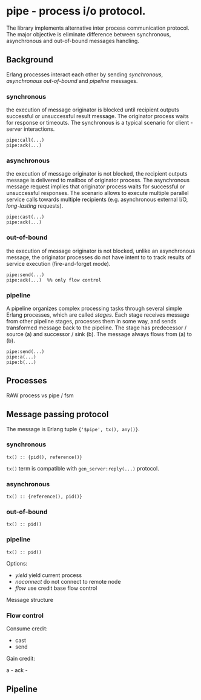 # pipe - process i/o protocol.

The library implements alternative  inter process communication protocol.
The major objective is eliminate difference between synchronous, asynchronous 
and out-of-bound messages handling.

## Background

Erlang processes interact each other by sending _synchronous_, _asynchronous_ 
_out-of-bound_ and _pipeline_ messages.

### synchronous

the execution of message originator is blocked until recipient outputs 
successful or unsuccessful result message. The originator process waits for 
response or timeouts. The synchronous is a typical scenario for client - server 
interactions.

```
pipe:call(...)
pipe:ack(...) 
```

### asynchronous 

the execution of message originator is not blocked, the recipient outputs
message is delivered to mailbox of originator process. The asynchronous message
request implies that originator process waits for successful or unsuccessful 
responses. The scenario allows to execute multiple parallel service calls 
towards multiple recipients  (e.g. asynchronous external I/O, _long-lasting_ 
requests).

```
pipe:cast(...)
pipe:ack(...)
```

### out-of-bound

the execution of message originator is not blocked, unlike an asynchronous
message, the originator processes do not have intent to to track results of
service execution (fire-and-forget mode).

```
pipe:send(...)
pipe:ack(...)  %% only flow control
```

### pipeline

A pipeline organizes complex processing tasks through several simple Erlang 
processes, which are called _stages_. Each stage receives message from other 
pipeline stages, processes them in some way, and sends transformed message back 
to the pipeline. The stage has predecessor / source (a) and successor / sink (b).
The message always flows from (a) to (b).

```
pipe:send(...)
pipe:a(...)
pipe:b(...)
```

## Processes

RAW process vs pipe / fsm


## Message passing protocol




The message is Erlang tuple ```{'$pipe', tx(), any()}```.

### synchronous

```tx() :: {pid(), reference()}```
   
```tx()``` term is compatible with ```gen_server:reply(...)``` protocol.

### asynchronous

```tx() :: {reference(), pid()}```

### out-of-bound

```tx() :: pid()```

### pipeline

```tx() :: pid()```




Options:
 - _yield_ yield current process
 - _noconnect_ do not connect to remote node
 - _flow_ use credit base flow control

Message structure







### Flow control
   
Consume credit:
   - cast
   - send

Gain credit:
   
   a    -
   ack  - 





## Pipeline
